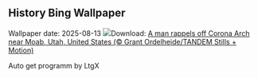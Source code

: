 ## History Bing Wallpaper
Wallpaper date: 2025-08-13
![](https://www.bing.com/th?id=OHR.CoronaArch_EN-GB9558906767_UHD.jpg&w=1000)Download: [A man rappels off Corona Arch near Moab, Utah, United States (© Grant Ordelheide/TANDEM Stills + Motion)](https://www.bing.com/th?id=OHR.CoronaArch_EN-GB9558906767_UHD.jpg)

Auto get programm by LtgX
